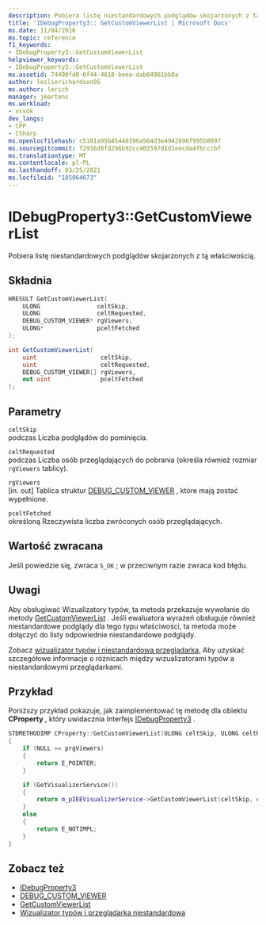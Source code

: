 ```yaml
---
description: Pobiera listę niestandardowych podglądów skojarzonych z tą właściwością.
title: 'IDebugProperty3:: GetCustomViewerList | Microsoft Docs'
ms.date: 11/04/2016
ms.topic: reference
f1_keywords:
- IDebugProperty3::GetCustomViewerList
helpviewer_keywords:
- IDebugProperty3::GetCustomViewerList
ms.assetid: 74490fd8-6f44-4618-beea-dab64961bb8a
author: leslierichardson95
ms.author: lerich
manager: jmartens
ms.workload:
- vssdk
dev_langs:
- CPP
- CSharp
ms.openlocfilehash: c5101a95b45448196a564d3e4942696f995b8097
ms.sourcegitcommit: f2916d8fd296b92cc402597d1d1eecda4f6cccbf
ms.translationtype: MT
ms.contentlocale: pl-PL
ms.lasthandoff: 03/25/2021
ms.locfileid: "105064673"
---
```

# <a name="idebugproperty3getcustomviewerlist"></a>IDebugProperty3::GetCustomViewerList
Pobiera listę niestandardowych podglądów skojarzonych z tą właściwością.

## <a name="syntax"></a>Składnia

```cpp
HRESULT GetCustomViewerList(
    ULONG                celtSkip,
    ULONG                celtRequested,
    DEBUG_CUSTOM_VIEWER* rgViewers,
    ULONG*               pceltFetched
);
```

```csharp
int GetCustomViewerList(
    uint                  celtSkip,
    uint                  celtRequested,
    DEBUG_CUSTOM_VIEWER[] rgViewers,
    out uint              pceltFetched
);
```

## <a name="parameters"></a>Parametry
`celtSkip`\
podczas Liczba podglądów do pominięcia.

`celtRequested`\
podczas Liczba osób przeglądających do pobrania (określa również rozmiar `rgViewers` tablicy).

`rgViewers`\
[in. out] Tablica struktur [DEBUG_CUSTOM_VIEWER](../../../extensibility/debugger/reference/debug-custom-viewer.md) , które mają zostać wypełnione.

`pceltFetched`\
określoną Rzeczywista liczba zwróconych osób przeglądających.

## <a name="return-value"></a>Wartość zwracana
Jeśli powiedzie się, zwraca `S_OK` ; w przeciwnym razie zwraca kod błędu.

## <a name="remarks"></a>Uwagi
Aby obsługiwać Wizualizatory typów, ta metoda przekazuje wywołanie do metody [GetCustomViewerList](../../../extensibility/debugger/reference/ieevisualizerservice-getcustomviewerlist.md) . Jeśli ewaluatora wyrażeń obsługuje również niestandardowe podglądy dla tego typu właściwości, ta metoda może dołączyć do listy odpowiednie niestandardowe podglądy.

Zobacz [wizualizator typów i niestandardowa przeglądarka,](../../../extensibility/debugger/type-visualizer-and-custom-viewer.md) Aby uzyskać szczegółowe informacje o różnicach między wizualizatorami typów a niestandardowymi przeglądarkami.

## <a name="example"></a>Przykład
Poniższy przykład pokazuje, jak zaimplementować tę metodę dla obiektu **CProperty** , który uwidacznia Interfejs [IDebugProperty3](../../../extensibility/debugger/reference/idebugproperty3.md) .

```cpp
STDMETHODIMP CProperty::GetCustomViewerList(ULONG celtSkip, ULONG celtRequested, DEBUG_CUSTOM_VIEWER* prgViewers, ULONG* pceltFetched)
{
    if (NULL == prgViewers)
    {
        return E_POINTER;
    }

    if (GetVisualizerService())
    {
        return m_pIEEVisualizerService->GetCustomViewerList(celtSkip, celtRequested, prgViewers, pceltFetched);
    }
    else
    {
        return E_NOTIMPL;
    }
}
```

## <a name="see-also"></a>Zobacz też
- [IDebugProperty3](../../../extensibility/debugger/reference/idebugproperty3.md)
- [DEBUG_CUSTOM_VIEWER](../../../extensibility/debugger/reference/debug-custom-viewer.md)
- [GetCustomViewerList](../../../extensibility/debugger/reference/ieevisualizerservice-getcustomviewerlist.md)
- [Wizualizator typów i przeglądarka niestandardowa](../../../extensibility/debugger/type-visualizer-and-custom-viewer.md)
